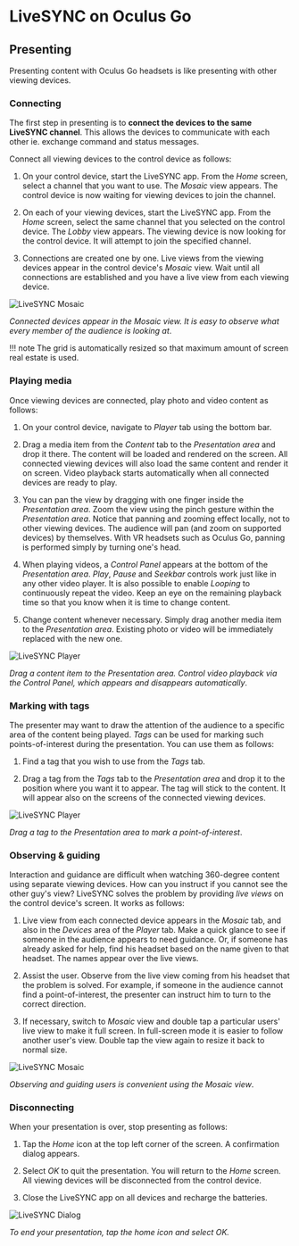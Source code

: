 # LiveSYNC on Oculus Go

## Presenting

Presenting content with Oculus Go headsets is like presenting with other viewing devices.

### Connecting

The first step in presenting is to **connect the devices to the same LiveSYNC channel**. This allows the devices to communicate with each other ie. exchange command and status messages.

Connect all viewing devices to the control device as follows:

1. On your control device, start the LiveSYNC app. From the *Home* screen, select a channel that you want to use. The *Mosaic* view appears. The control device is now waiting for viewing devices to join the channel.

2. On each of your viewing devices, start the LiveSYNC app. From the *Home* screen, select the same channel that you selected on the control device. The *Lobby* view appears. The viewing device is now looking for the control device. It will attempt to join the specified channel.

3. Connections are created one by one. Live views from the viewing devices appear in the control device's *Mosaic* view. Wait until all connections are established and you have a live view from each viewing device.

![LiveSYNC Mosaic](img/livesync_mosaic_multiple.png)

*Connected devices appear in the *Mosaic* view. It is easy to observe what every member of the audience is looking at*.

!!! note
    The grid is automatically resized so that maximum amount of screen real estate is used.

### Playing media

Once viewing devices are connected, play photo and video content as follows:

1. On your control device, navigate to *Player* tab using the bottom bar.

2. Drag a media item from the *Content* tab to the *Presentation area* and drop it there. The content will be loaded and rendered on the screen. All connected viewing devices will also load the same content and render it on screen. Video playback starts automatically when all connected devices are ready to play.

3. You can pan the view by dragging with one finger inside the *Presentation area*. Zoom the view using the pinch gesture within the *Presentation area*. Notice that panning and zooming effect locally, not to other viewing devices. The audience will pan (and zoom on supported devices) by themselves. With VR headsets such as Oculus Go, panning is performed simply by turning one's head.

4. When playing videos, a *Control Panel* appears at the bottom of the *Presentation area*. *Play*, *Pause* and *Seekbar* controls work just like in any other video player. It is also possible to enable *Looping* to continuously repeat the video. Keep an eye on the remaining playback time so that you know when it is time to change content.

5. Change content whenever necessary. Simply drag another media item to the *Presentation area*. Existing photo or video will be immediately replaced with the new one.

![LiveSYNC Player](img/livesync_player_video.png)

*Drag a content item to the *Presentation area*. Control video playback via the Control Panel, which appears and disappears automatically*.

### Marking with tags

The presenter may want to draw the attention of the audience to a specific area of the content being played. *Tags* can be used for marking such points-of-interest during the presentation. You can use them as follows:

1. Find a tag that you wish to use from the *Tags* tab.

2. Drag a tag from the *Tags* tab to the *Presentation area* and drop it to the position where you want it to appear. The tag will stick to the content. It will appear also on the screens of the connected viewing devices.

![LiveSYNC Player](img/livesync_player_tags.png)

*Drag a tag to the *Presentation area* to mark a point-of-interest*.

### Observing & guiding

Interaction and guidance are difficult when watching 360-degree content using separate viewing devices. How can you instruct if you cannot see the other guy's view? LiveSYNC solves the problem by providing *live views* on the control device's screen. It works as follows:

1. Live view from each connected device appears in the *Mosaic* tab, and also in the *Devices* area of the *Player* tab. Make a quick glance to see if someone in the audience appears to need guidance. Or, if someone has already asked for help, find his headset based on the name given to that headset. The names appear over the live views.

2. Assist the user. Observe from the live view coming from his headset that the problem is solved. For example, if someone in the audience cannot find a point-of-interest, the presenter can instruct him to turn to the correct direction.

3. If necessary, switch to *Mosaic* view and double tap a particular users' live view to make it full screen. In full-screen mode it is easier to follow another user's view. Double tap the view again to resize it back to normal size.

![LiveSYNC Mosaic](img/livesync_mosaic_video.png)

*Observing and guiding users is convenient using the *Mosaic* view*.

### Disconnecting

When your presentation is over, stop presenting as follows:

1. Tap the *Home* icon at the top left corner of the screen. A confirmation dialog appears.

2. Select *OK* to quit the presentation. You will return to the *Home* screen. All viewing devices will be disconnected from the control device.

3. Close the LiveSYNC app on all devices and recharge the batteries.

![LiveSYNC Dialog](img/livesync_quit_presentation.png)

*To end your presentation, tap the home icon and select *OK*.*
